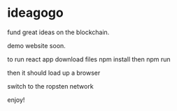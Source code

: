 # ideagogo
fund great ideas on the blockchain. 


demo website soon. 

to run react app
download files 
npm install
then 
npm run

then it should load up a browser

switch to the ropsten network

enjoy!



